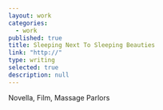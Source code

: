 ```yaml
---
layout: work
categories: 
  - work
published: true
title: Sleeping Next To Sleeping Beauties
link: "http://"
type: writing
selected: true
description: null
---
```


Novella, Film, Massage Parlors

